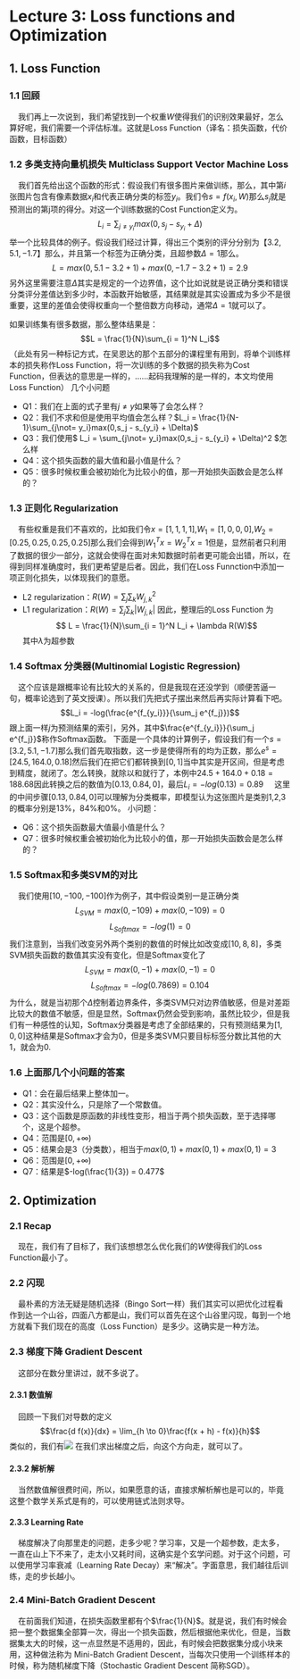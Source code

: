 # Lecture 3: Loss functions and Optimization
## 1. Loss Function
### 1.1 回顾
&nbsp; &nbsp; 我们再上一次说到，我们希望找到一个权重$W$使得我们的识别效果最好，怎么算好呢，我们需要一个评估标准。这就是Loss Function（译名：损失函数，代价函数，目标函数）
### 1.2 多类支持向量机损失 Multiclass Support Vector Machine Loss
&nbsp; &nbsp; 我们首先给出这个函数的形式：假设我们有很多图片来做训练，那么，其中第$i$张图片包含有像素数据$x_i$和代表正确分类的标签$y_i$。我们令$s = f(x_i,W)$那么$s_j$就是预测出的第j项的得分。对这一个训练数据的Cost Function定义为。
$$ L_i = \sum_{j\not= y_i}max(0,s_j - s_{y_i} + \Delta) $$
举一个比较具体的例子。假设我们经过计算，得出三个类别的评分分别为$【3.2,5.1,-1.7】$那么，并且第一个标签为正确分类，且超参数$\Delta = 1$那么。
$$L = max(0,5.1-3.2 + 1) + max(0,-1.7-3.2 + 1) = 2.9$$
另外这里需要注意$\Delta$其实是规定的一个边界值，这个比如说就是说正确分类和错误分类评分差值达到多少时，本函数开始敏感，其结果就是其实设置成为多少不是很重要，这里的差值会使得权重向一个整倍数方向移动，通常$\Delta = 1$就可以了。

如果训练集有很多数据，那么整体结果是：
$$L = \frac{1}{N}\sum_{i = 1}^N L_i$$
（此处有另一种标记方式，在吴恩达的那个五部分的课程里有用到，将单个训练样本的损失称作Loss Function，将一次训练的多个数据的损失称为Cost Function，但表达的意思是一样的，……起码我理解的是一样的，本文均使用Loss Function）
几个小问题
* Q1：我们在上面的式子里有$j\not=y$如果等了会怎么样？
* Q2：我们不求和但是使用平均值会怎么样？$L_i = \frac{1}{N-1}\sum_{j\not= y_i}max(0,s_j - s_{y_i} + \Delta)$
* Q3：我们使用$ L_i = \sum_{j\not= y_i}max(0,s_j - s_{y_i} + \Delta)^2 $怎么样
* Q4：这个损失函数的最大值和最小值是什么？
* Q5：很多时候权重会被初始化为比较小的值，那一开始损失函数会是怎么样的？

### 1.3  正则化 Regularization
&nbsp; &nbsp; 有些权重是我们不喜欢的，比如我们令$x = [1,1,1,1]$,$W_1 = [1,0,0,0]$,$W_2 = [0.25,0.25,0.25,0.25]$那么我们会得到$W_1^Tx = W_2^Tx = 1$但是，显然前者只利用了数据的很少一部分，这就会使得在面对未知数据时前者更可能会出错，所以，在得到同样准确度时，我们更希望是后者。因此，我们在Loss Funnction中添加一项正则化损失，以体现我们的意愿。
* L2 regularization：$R(W) = \sum_j\sum_kW_{j,k}^2$
* L1 regularization：$R(W) = \sum_j\sum_k|W_{j,k}|$
因此，整理后的Loss Function 为
$$ L = \frac{1}{N}\sum_{i = 1}^N L_i + \lambda R(W)$$
其中$\lambda$为超参数

### 1.4 Softmax 分类器(Multinomial Logistic Regression)
&nbsp; &nbsp; 这个应该是跟概率论有比较大的关系的，但是我现在还没学到（顺便苦逼一句，概率论选到了英文授课）。所以我们先把式子摆出来然后再实际计算看下吧。
$$L_i = -log(\frac{e^{f_{y_i}}}{\sum_j e^{f_j}})$$
跟上面一样$j$为预测结果的索引，另外，其中$\frac{e^{f_{y_i}}}{\sum_j e^{f_j}}$称作Softmax函数。
下面是一个具体的计算例子，假设我们有一个$s = [3.2,5.1,-1.7]$那么我们首先取指数，这一步是使得所有的均为正数，那么$e^s = [24.5,164.0,0.18]$然后我们在把它们都转换到$[0,1]$当中其实是开区间，但是考虑到精度，就闭了。怎么转换，就除以和就行了，本例中$24.5+164.0+0.18=188.68$因此转换之后的数值为$[0.13,0.84,0]$，最后$L_i = -log(0.13) = 0.89$
&nbsp; &nbsp; 这里的中间步骤$[0.13,0.84,0]$可以理解为分类概率，即模型认为这张图片是类别1,2,3的概率分别是13%，84%和0%。
小问题：
* Q6：这个损失函数最大值最小值是什么？
* Q7：很多时候权重会被初始化为比较小的值，那一开始损失函数会是怎么样的？

### 1.5 Softmax和多类SVM的对比
&nbsp; &nbsp; 我们使用$[10,-100,-100]$作为例子，其中假设类别一是正确分类
$$L_{SVM} = max(0,-109) + max(0,-109) = 0$$
$$L_{Softmax} = -log(1) = 0$$
我们注意到，当我们改变另外两个类别的数值的时候比如改变成$[10,8,8]$，多类SVM损失函数的数值其实没有变化，但是Softmax变化了
$$L_{SVM} = max(0,-1) + max(0,-1) = 0$$
$$L_{Softmax} = -log(0.7869) = 0.104$$
为什么，就是当初那个$\Delta$控制着边界条件，多类SVM只对边界值敏感，但是对差距比较大的数值不敏感，但是显然，Softmax仍然会受到影响，虽然比较少，但是我们有一种感性的认知，Softmax分类器是考虑了全部结果的，只有预测结果为$[1,0,0]$这种结果是Softmax才会为0，但是多类SVM只要目标标签分数比其他的大1，就会为0.

### 1.6 上面那几个小问题的答案
* Q1：会在最后结果上整体加一。
* Q2：其实没什么，只是除了一个常数值。
* Q3：这个函数是原函数的非线性变形，相当于两个损失函数，至于选择哪个，这是个超参。
* Q4：范围是$[0,+\infty)$
* Q5：结果会是3（分类数），相当于$max(0,1) + max(0,1) + max(0,1) = 3$
* Q6：范围是$[0,+\infty)$
* Q7：结果是$-log(\frac{1}{3}) = 0.477$

## 2. Optimization
### 2.1 Recap
&nbsp; &nbsp; 现在，我们有了目标了，我们该想想怎么优化我们的$W$使得我们的Loss Function最小了。
### 2.2 闪现
&nbsp; &nbsp; 最朴素的方法无疑是随机选择（Bingo Sort一样）我们其实可以把优化过程看作到达一个山谷，四面八方都是山，我们可以首先在这个山谷里闪现，每到一个地方就看下我们现在的高度（Loss Function）是多少。这确实是一种方法。
### 2.3 梯度下降 Gradient Descent
&nbsp; &nbsp; 这部分在数分里讲过，就不多说了。
#### 2.3.1 数值解
&nbsp; &nbsp; 回顾一下我们对导数的定义
$$\frac{d f(x)}{dx} = \lim_{h \to 0}\frac{f(x + h) - f(x)}{h}$$
类似的，我们有![](https://upload-images.jianshu.io/upload_images/9592233-6cf9e6a7f289d975.PNG?imageMogr2/auto-orient/strip%7CimageView2/2/w/1240)
在我们求出梯度之后，向这个方向走，就可以了。
#### 2.3.2 解析解
&nbsp; &nbsp; 当然数值解很费时间，所以，如果愿意的话，直接求解析解也是可以的，毕竟这整个数学关系式是有的，可以使用链式法则求导。
#### 2.3.3 Learning Rate
&nbsp; &nbsp; 梯度解决了向那里走的问题，走多少呢？学习率，又是一个超参数，走太多，一直在山上下不来了，走太小又耗时间，这确实是个玄学问题。对于这个问题，可以使用学习率衰减（Learning Rate Decay）来“解决”。字面意思，我们越往后训练，走的步长越小。
### 2.4 Mini-Batch Gradient Descent
&nbsp; &nbsp;  在前面我们知道，在损失函数里都有个$\frac{1}{N}$。就是说，我们有时候会把一整个数据集全部算一次，得出一个损失函数，然后根据他来优化，但是，当数据集太大的时候，这一点显然是不适用的，因此，有时候会把数据集分成小块来用，这种做法称为 Mini-Batch Gradient Descent，当每次只使用一个训练样本的时候，称为随机梯度下降（Stochastic Gradient Descent 简称SGD）。